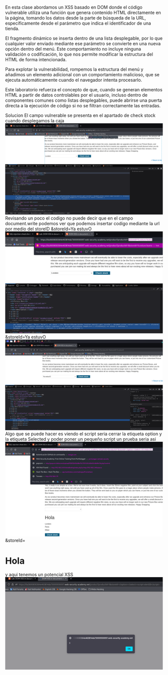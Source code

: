 En esta clase abordamos un XSS basado en DOM donde el código vulnerable utiliza una función que genera contenido HTML directamente en la página, tomando los datos desde la parte de búsqueda de la URL, específicamente desde el parámetro que indica el identificador de una tienda.

El fragmento dinámico se inserta dentro de una lista desplegable, por lo que cualquier valor enviado mediante ese parámetro se convierte en una nueva opción dentro del menú. Este comportamiento no incluye ninguna validación o codificación, lo que nos permite modificar la estructura del HTML de forma intencionada.

Para explotar la vulnerabilidad, rompemos la estructura del menú y añadimos un elemento adicional con un comportamiento malicioso, que se ejecuta automáticamente cuando el navegador intenta procesarlo.

Este laboratorio refuerza el concepto de que, cuando se generan elementos HTML a partir de datos controlables por el usuario, incluso dentro de componentes comunes como listas desplegables, puede abrirse una puerta directa a la ejecución de código si no se filtran correctamente las entradas.

Solucion
El campo vulnerable se presenta en el apartado de check stock cuando desplegamos la caja ![Pasted_image_20250708172532.png](Imagenes/Pasted_image_20250708172532.png)
Revisando un poco el codigo no puede decir que en el campo document.write podemos ver que podemos insertar codigo mediante la url
por medio del storeID
&storeId=Ya estuvO
![Pasted_image_20250708173103.png](Imagenes/Pasted_image_20250708173103.png)
&storeId=Ya estuvO
![Pasted_image_20250708173442.png](Imagenes/Pasted_image_20250708173442.png)
Algo que se puede hacer es viendo el script seria cerrar la etiqueta option y la etiqueta Selected y poder poner un pequeño script
un prueba seria asi
![Pasted_image_20250708174046.png](Imagenes/Pasted_image_20250708174046.png)
&storeId=</option></select><h1>Hola</h1>
y aqui tenemos un potencial XSS
![Pasted_image_20250708174237.png](Imagenes/Pasted_image_20250708174237.png)
